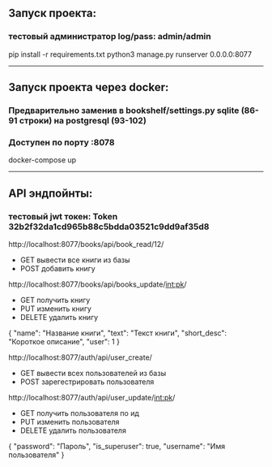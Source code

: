 ##  Запуск проекта:
### тестовый администратор log/pass: admin/admin 

pip install -r requirements.txt
python3 manage.py runserver 0.0.0.0:8077
___

## Запуск проекта через docker:
### Предварительно заменив в bookshelf/settings.py sqlite (86-91 строки) на postgresql (93-102)
### Доступен по порту :8078

docker-compose up
___

## API эндпойнты:

### тестовый jwt токен: Token 32b2f32da1cd965b88c5bdda03521c9dd9af35d8 

http://localhost:8077/books/api/book_read/12/
* GET вывести все книги из базы 
* POST добавить книгу

http://localhost:8077/books/api/books_update/<int:pk>/
* GET получить книгу
* PUT изменить книгу
* DELETE удалить книгу

{
	"name": "Название книги",
	"text": "Текст книги",
	"short_desc": "Короткое описание",
	"user": 1 
}

http://localhost:8077/auth/api/user_create/
* GET вывести всех пользователей из базы 
* POST зарегестрировать пользователя

http://localhost:8077/auth/api/user_update/<int:pk>/
* GET получить пользователя по ид
* PUT изменить пользователя
* DELETE удалить пользователя

{
	"password": "Пароль",
	"is_superuser": true,
	"username": "Имя пользователя"
}
	
